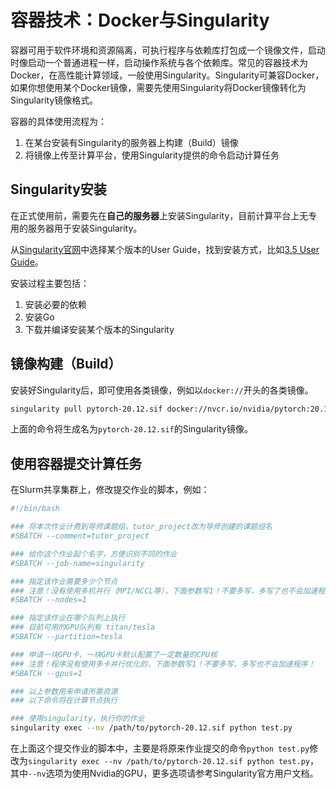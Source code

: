 # 容器技术：Docker与Singularity

容器可用于软件环境和资源隔离，可执行程序与依赖库打包成一个镜像文件，启动时像启动一个普通进程一样，启动操作系统与各个依赖库。常见的容器技术为Docker，在高性能计算领域，一般使用Singularity。Singularity可兼容Docker，如果你想使用某个Docker镜像，需要先使用Singularity将Docker镜像转化为Singularity镜像格式。

容器的具体使用流程为：

1. 在某台安装有Singularity的服务器上构建（Build）镜像
2. 将镜像上传至计算平台，使用Singularity提供的命令启动计算任务

## Singularity安装

在正式使用前，需要先在**自己的服务器**上安装Singularity，目前计算平台上无专用的服务器用于安装Singularity。

从[Singularity官网](https://sylabs.io/)中选择某个版本的User Guide，找到安装方式，比如[3.5 User Guide](https://sylabs.io/guides/3.5/user-guide/)。

安装过程主要包括：

1. 安装必要的依赖
2. 安装Go
3. 下载并编译安装某个版本的Singularity

## 镜像构建（Build）

安装好Singularity后，即可使用各类镜像，例如以`docker://`开头的各类镜像。

```bash
singularity pull pytorch-20.12.sif docker://nvcr.io/nvidia/pytorch:20.12-py3
```

上面的命令将生成名为`pytorch-20.12.sif`的Singularity镜像。

## 使用容器提交计算任务

在Slurm共享集群上，修改提交作业的脚本，例如：

```bash
#!/bin/bash

### 将本次作业计费到导师课题组，tutor_project改为导师创建的课题组名
#SBATCH --comment=tutor_project

### 给你这个作业起个名字，方便识别不同的作业
#SBATCH --job-name=singularity

### 指定该作业需要多少个节点
### 注意！没有使用多机并行（MPI/NCCL等），下面参数写1！不要多写，多写了也不会加速程序！
#SBATCH --nodes=1

### 指定该作业在哪个队列上执行
### 目前可用的GPU队列有 titan/tesla
#SBATCH --partition=tesla

### 申请一块GPU卡，一块GPU卡默认配置了一定数量的CPU核
### 注意！程序没有使用多卡并行优化的，下面参数写1！不要多写，多写也不会加速程序！
#SBATCH --gpus=1 

### 以上参数用来申请所需资源
### 以下命令将在计算节点执行

### 使用singularity，执行你的作业
singularity exec --nv /path/to/pytorch-20.12.sif python test.py
```

在上面这个提交作业的脚本中，主要是将原来作业提交的命令`python test.py`修改为`singularity exec --nv /path/to/pytorch-20.12.sif python test.py`，其中`--nv`选项为使用Nvidia的GPU，更多选项请参考Singularity官方用户文档。